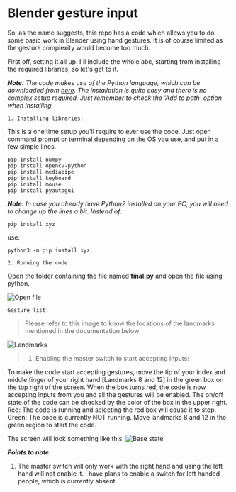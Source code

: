 # Blender gesture input

So, as the name suggests, this repo has a code which allows you to do some basic work in Blender using hand gestures. It is of course limited as the gesture complexity would become too much.

First off, setting it all up. I'll include the whole abc, starting from installing the required libraries, so let's get to it.

***Note:** The code makes use of the Python language, which can be downloaded from [here](https://www.python.org/downloads/). The installation is quite easy and there is no complex setup required. Just remember to check the 'Add to path' option when installing.*

```
1. Installing libraries:
```

This is a one time setup you'll require to ever use the code. Just open command prompt or terminal depending on the OS you use, and put in a few simple lines.

```shell
pip install numpy
pip install opencv-python
pip install mediapipe
pip install keyboard
pip install mouse
pip install pyautogui
```

***Note:** In case you already have Python2 installed on your PC, you will need to change up the lines a bit. Instead of:*

```shell
pip install xyz
```

use:

```shell
python3 -m pip install xyz
```

```
2. Running the code:
```

Open the folder containing the file named **final.py** and open the file using python.

![Open file](../master/Imgs-for-documentation/Open-file.png)

```
Gesture list:
```

> Please refer to this image to know the locations of the landmarks mentioned in the documentation below

![Landmarks](../master/Imgs-for-documentation/hand_landmarks.png)

> 1. Enabling the master switch to start accepting inputs:

To make the code start accepting gestures, move the tip of your index and middle finger of your right hand [Landmarks 8 and 12] in the green box on the top right of the screen. When the box turns red, the code is now accepting inputs from you and all the gestures will be enabled. The on/off state of the code can be checked by the color of the box in the upper right. <br>
Red: The code is running and selecting the red box will cause it to stop. <br>
Green: The code is currently NOT running. Move landmarks 8 and 12 in the green region to start the code.

The screen will look something like this:
![Base state](../master/Imgs-for-documentation/Master-switch.png)

***Points to note:***
1. The master switch will only work with the right hand and using the left hand will not enable it. I have plans to enable a switch for left handed people, which is currently absent.

